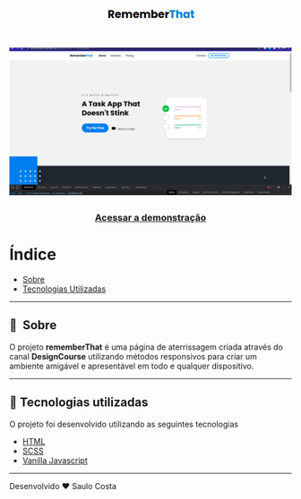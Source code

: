 <h1 align="center">
    <img src="./images/logo.jpeg">
</h1>

<h1>
    <img src="./images/rt-LandingPage.gif">
</h1>

<h3 align="center">
    <a href="https://saulomlcosta.github.io/designCourse-rt-landingPage/">Acessar a demonstração</a>
<h3 >

# Índice
- [Sobre](#-sobre)
- [Tecnologias Utilizadas](#-tecnologias-utilizadas)

---

## 🔖&nbsp; Sobre

O projeto **rememberThat** é uma página de aterrissagem criada através do canal **DesignCourse** utilizando métodos responsivos para criar um ambiente amigável e apresentável em todo e qualquer dispositivo.

---

## 🚀 Tecnologias utilizadas

O projeto foi desenvolvido utilizando as seguintes tecnologias

- [HTML](https://developer.mozilla.org/en-US/docs/Web/HTML)
- [SCSS](https://sass-lang.com/documentation)
- [Vanilla Javascript](https://developer.mozilla.org/en-US/docs/Web/JavaScript)

---
Desenvolvido ❤️ Saulo Costa
